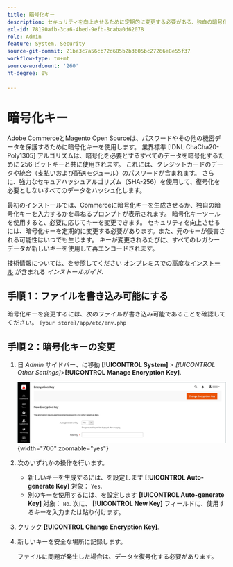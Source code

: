 ```yaml
---
title: 暗号化キー
description: セキュリティを向上させるために定期的に変更する必要がある、独自の暗号化キーを自動生成または追加する方法を説明します。
exl-id: 78190afb-3ca6-4bed-9efb-8caba0d62078
role: Admin
feature: System, Security
source-git-commit: 21be3c7a56cb72d685b2b3605bc27266e8e55f37
workflow-type: tm+mt
source-wordcount: '260'
ht-degree: 0%

---
```


# 暗号化キー

Adobe CommerceとMagento Open Sourceは、パスワードやその他の機密データを保護するために暗号化キーを使用します。 業界標準 [!DNL ChaCha20-Poly1305] アルゴリズムは、暗号化を必要とするすべてのデータを暗号化するために 256 ビットキーと共に使用されます。 これには、クレジットカードのデータや統合（支払いおよび配送モジュール）のパスワードが含まれます。 さらに、強力なセキュアハッシュアルゴリズム（SHA-256）を使用して、復号化を必要としないすべてのデータをハッシュ化します。

最初のインストールでは、Commerceに暗号化キーを生成させるか、独自の暗号化キーを入力するかを尋ねるプロンプトが表示されます。 暗号化キーツールを使用すると、必要に応じてキーを変更できます。 セキュリティを向上させるには、暗号化キーを定期的に変更する必要があります。また、元のキーが侵害される可能性はいつでも生じます。 キーが変更されるたびに、すべてのレガシーデータが新しいキーを使用して再エンコードされます。

技術情報については、を参照してください [オンプレミスでの高度なインストール](https://experienceleague.adobe.com/docs/commerce-operations/installation-guide/advanced.html) が含まれる _インストールガイド_.

## 手順 1：ファイルを書き込み可能にする

暗号化キーを変更するには、次のファイルが書き込み可能であることを確認してください。 `[your store]/app/etc/env.php`

## 手順 2：暗号化キーの変更

1. 日 _Admin_ サイドバー、に移動 **[!UICONTROL System]** > _[!UICONTROL Other Settings]_>**[!UICONTROL Manage Encryption Key]**.

   ![システム暗号化キー](./assets/encryption-key.png){width="700" zoomable="yes"}

1. 次のいずれかの操作を行います。

   - 新しいキーを生成するには、を設定します **[!UICONTROL Auto-generate Key]** 対象： `Yes`.
   - 別のキーを使用するには、を設定します **[!UICONTROL Auto-generate Key]** 対象： `No`. 次に、 **[!UICONTROL New Key]** フィールドに、使用するキーを入力または貼り付けます。

1. クリック **[!UICONTROL Change Encryption Key]**.

1. 新しいキーを安全な場所に記録します。

   ファイルに問題が発生した場合は、データを復号化する必要があります。
